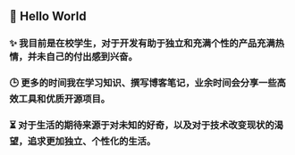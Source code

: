 ## 👋 Hello World

### ✨  我目前是在校学生，对于开发有助于独立和充满个性的产品充满热情，并未自己的付出感到兴奋。

### 🕒  更多的时间我在学习知识、撰写博客笔记，业余时间会分享一些高效工具和优质开源项目。

### ⏳ 对于生活的期待来源于对未知的好奇，以及对于技术改变现状的渴望，追求更加独立、个性化的生活。

<!--
**huarzone/huarzone** is a  repository because its `README.md` (this file) appears on your GitHub profile.

Here are some ideas to get you started:

- 🔭 I’m currently working on ...
- 🌱 I’m currently learning ...
- 👯 I’m looking to collaborate on ...
- 🤔 I’m looking for help with ...
- 💬 Ask me about ...
- 📫 How to reach me: ...
- 😄 Pronouns: ...
- ⚡ Fun fact: ...
-->
